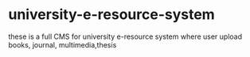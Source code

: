 # university-e-resource-system
these is a full CMS for university e-resource system where user upload books, journal, multimedia,thesis
